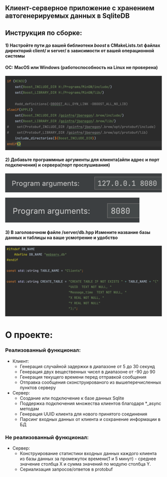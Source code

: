## Клиент-серверное приложение с хранением автогенерируемых данных в SqliteDB

## Инструкция по сборке:

#### 1) Настройте пути до вашей библиотеки ***boost*** в CMakeLists.txt файлах директорий client/ и server/ в зависимости от вашей операционной системы 
#### ОС: MacOS или Windows (работоспособность на Linux не проверена)

![CMAKE](./markdown_imgs/cmake.png)

#### 2) Добавьте программные аргументы для клиента(айпи адрес и порт подключения) и сервера(порт прослушивания)

![ARG_0](./markdown_imgs/arg_1.png) 

![ARG_1](./markdown_imgs/arg_0.png)

#### 3) В заголовочном файле /server/db.hpp Измените название базы данных и таблицы на ваше усмотрение и удобство

![DB_CNF](./markdown_imgs/db_img.png)

# О проекте:

### Реализованный функционал:
 - Клиент:
   - Генерация случайной задержки в диапазоне от 5 до 30 секунд
   - Генерация двух вещественных чисел в диапазоне от -90 до 90
   - Генерация текущего времени перед отправкой сообщения
   - Отправка сообщения сконструированого из вышеперечисленных пунктов серверу
 - Сервер:
   - Создание или подключение к базе данных Sqlite 
   - Поддержка подключения множества клиентов благодаря *_async методам 
   - Генерация UUID клиента для нового принятого соединения
   - Парсинг входных данных от клиента и сохранение информации в БД

### Не реализованный функционал:
 - Сервер:
   - Конструирование статистики входных данных каждого клиента из базы данных
 за промежуток времени(1 и 5 минут) - среднее значение столбца X и сумма значений
 по модулю столбца Y.
   - Сериализация запросов/ответов в protobuf


